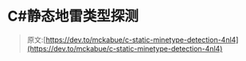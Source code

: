 # C#静态地雷类型探测

> 原文:[https://dev.to/mckabue/c-static-minetype-detection-4nl4](https://dev.to/mckabue/c-static-minetype-detection-4nl4)
